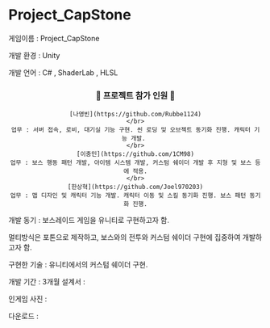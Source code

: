 # Project_CapStone

게임이름 : Project_CapStone

개발 환경 : Unity 
</br>

개발 언어 : C# , ShaderLab , HLSL
</br>


<h3 align="center">🥇 프로젝트 참가 인원  🥇 </h3>
<div align="center">
    
    [나영빈](https://github.com/Rubbe1124)
    </br>
    업무 : 서버 접속, 로비, 대기실 기능 구현. 씬 로딩 및 오브젝트 동기화 진행. 캐릭터 기능 개발. 
    </br>
    [이충민](https://github.com/1CM98)
    업무 : 보스 행동 패턴 개발, 아이템 시스템 개발, 커스텀 쉐이더 개발 후 지형 및 보스 등에 적용.
    </br>
    [한상혁](https://github.com/Joel970203)
    업무 : 맵 디자인 및 캐릭터 기능 개발. 캐릭터 이동 및 스킬 동기화 진행. 보스 패턴 동기화 진행.
</div>
개발 동기 : 보스레이드 게임을 유니티로 구현하고자 함.
</br>

멀티방식은 포톤으로 제작하고, 보스와의 전투와 커스텀 쉐이더 구현에 집중하여 개발하고자 함.
</br>

구현한 기술 : 유니티에서의 커스텀 쉐이더 구현.
</br>

개발 기간 : 3개월 
설계서 : 
</br>

인게임 사진 : 
</br>

다운로드 : 
